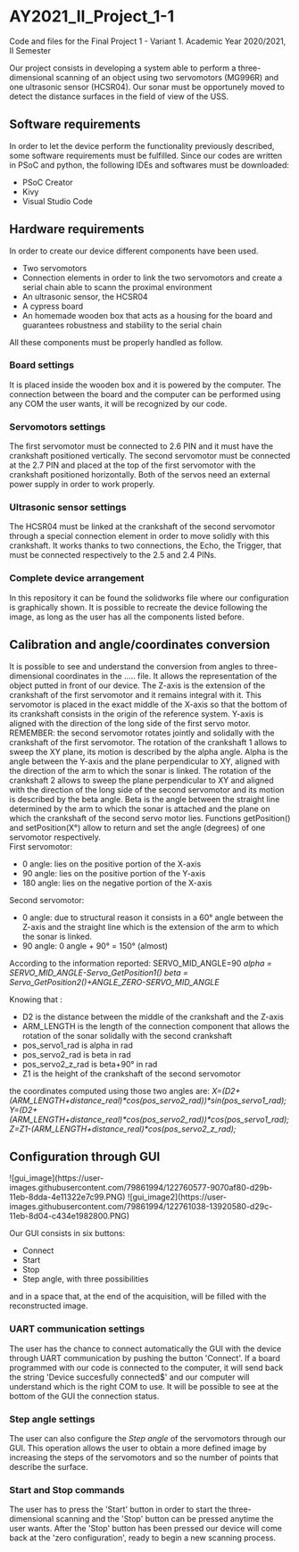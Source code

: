 # AY2021_II_Project_1-1
Code and files for the Final Project 1 - Variant 1. Academic Year 2020/2021, II Semester

Our project consists in developing a system able to perform a three-dimensional scanning of an object using two servomotors (MG996R) and one ultrasonic sensor (HCSR04). Our sonar must be opportunely moved to detect the distance surfaces in the field of view of the USS.

<h2>Software requirements</h2>
In order to let the device perform the functionality previously described, some software requirements must be fulfilled. Since our codes are written in PSoC and python, the following IDEs and softwares must be downloaded:
<ul>
  <li>PSoC Creator</li>
  <li>Kivy</li>
  <li>Visual Studio Code</li>
</ul>

<h2>Hardware requirements</h2>

In order to create our device different components have been used. 
<ul>
  <li>Two servomotors</li>
  <li>Connection elements in order to link the two servomotors and create a serial chain able to scann the proximal environment
  <li>An ultrasonic sensor, the HCSR04</li>
  <li>A cypress board</li>
  <li>An homemade wooden box that acts as a housing for the board and guarantees robustness and stability to the serial chain</li>
</ul>
All these components must be properly handled as follow.

<h3>Board settings</h3>

It is placed inside the wooden box and it is powered by the computer. The connection between the board and the computer can be performed using any COM the user wants, it will be recognized by our code. 

<h3>Servomotors settings</h3>

The first servomotor must be connected to 2.6 PIN and it must have the crankshaft positioned vertically. The second servomotor must be connected at the 2.7 PIN and placed at the top of the first servomotor with the crankshaft positioned horizontally. Both of the servos need an external power supply in order to work properly.  

<h3>Ultrasonic sensor settings</h3>

The HCSR04 must be linked at the crankshaft of the second servomotor through a special connection element in order to move solidly with this crankshaft. It works thanks to two connections, the Echo, the Trigger, that must be connected respectively to the 2.5 and 2.4 PINs.

<h3>Complete device arrangement</h3>

In this repository it can be found the solidworks file where our configuration is graphically shown. It is possible to recreate the device following the image, as long as the user has all the components listed before. 

<h2>Calibration and angle/coordinates conversion</h2>

It is possible to see and understand the conversion from angles to three-dimensional coordinates in the ..... file. It allows the representation of the object putted in front of our device. The Z-axis is the extension of the crankshaft of the first servomotor and it remains integral with it. This servomotor is placed in the exact middle of the X-axis so that the bottom of its crankshaft consists in the origin of the reference system. Y-axis is aligned with the direction of the long side of the first servo motor. REMEMBER: the second servomotor rotates jointly and solidally with the crankshaft of the first servomotor. 
The rotation of the crankshaft 1 allows to sweep the XY plane, its motion is described by the alpha angle. Alpha is the angle between the Y-axis and the plane perpendicular to XY, aligned with the direction of the arm to which the sonar is linked.
The rotation of the crankshaft 2 allows to sweep the plane perpendicular to XY and aligned with the direction of the long side of the second servomotor and its motion is described by the beta angle. Beta is the angle between the straight line determined by the arm to which the sonar is attached and the plane on which the crankshaft of the second servo motor lies.
Functions getPosition() and setPosition(X°) allow to return and set the angle (degrees) of one servomotor respectively.  
First servomotor: 
<ul>
  <li>0 angle: lies on the positive portion of the X-axis</li>
  <li>90 angle: lies on the positive portion of the Y-axis</li>
  <li>180 angle: lies on the negative portion of the X-axis</li>
</ul>

Second servomotor:
<ul>
  <li>0 angle: due to structural reason it consists in a 60° angle between the Z-axis and the straight line which is the extension of the arm to which the sonar is linked.</li>
  <li>90 angle: 0 angle + 90° = 150° (almost)</li>
</ul>

According to the information reported:
SERVO_MID_ANGLE=90
<i>alpha = SERVO_MID_ANGLE-Servo_GetPosition1()</i>
<i>beta = Servo_GetPosition2()+ANGLE_ZERO-SERVO_MID_ANGLE</i>

Knowing that :
<ul>
  <li>D2 is the distance between the middle of the crankshaft and the Z-axis</li>
  <li>ARM_LENGTH is the length of the connection component that allows the rotation of the sonar solidally with the second crankshaft</li>
  <li>pos_servo1_rad is alpha in rad</li>
  <li>pos_servo2_rad is beta in rad</li>
  <li>pos_servo2_z_rad is beta+90° in rad</li>
  <li>Z1 is the height of the crankshaft of the second servomotor</li>
</ul>
the coordinates computed using those two angles are:
<i>X=(D2+(ARM_LENGTH+distance_real)*cos(pos_servo2_rad))*sin(pos_servo1_rad);</i>
<i>Y=(D2+(ARM_LENGTH+distance_real)*cos(pos_servo2_rad))*cos(pos_servo1_rad);</i>
<i>Z=Z1-(ARM_LENGTH+distance_real)*cos(pos_servo2_z_rad);</i>

<h2>Configuration through GUI</h2>
![gui_image](https://user-images.githubusercontent.com/79861994/122760577-9070af80-d29b-11eb-8dda-4e11322e7c99.PNG)
![gui_image2](https://user-images.githubusercontent.com/79861994/122761038-13920580-d29c-11eb-8d04-c434e1982800.PNG)


Our GUI consists in six buttons: 
<ul>
  <li>Connect</li>
  <li>Start</li>
  <li>Stop</li>
  <li>Step angle, with three possibilities</li>
</ul>
and in a space that, at the end of the acquisition, will be filled with the reconstructed image. 

<h3>UART communication settings</h3>

The user has the chance to connect automatically the GUI with the device through UART communication by pushing the button 'Connect'. If a board programmed with our code is connected to the computer, it will send back the string 'Device succesfully connected$' and our computer will understand which is the right COM to use. It will be possible to see at the bottom of the GUI the connection status. 

<h3>Step angle settings</h3>

The user can also configure the <em>Step angle</em> of the servomotors through our GUI. This operation allows the user to obtain a more defined image by increasing the steps of the servomotors and so the number of points that describe the surface.

<h3>Start and Stop commands</h3>

The user has to press the 'Start' button in order to start the three-dimensional scanning and the 'Stop' button can be pressed anytime the user wants. After the 'Stop' button has been pressed our device will come back at the 'zero configuration', ready to begin a new scanning process.



